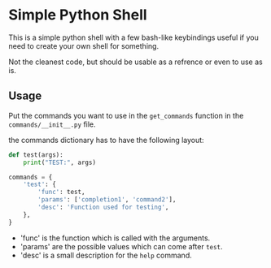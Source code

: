 # Simple Python Shell

This is a simple python shell with a few bash-like keybindings useful if you
need to create your own shell for something.

Not the cleanest code, but should be usable as a refrence or even to use as is.

## Usage

Put the commands you want to use in the `get_commands` function in the
`commands/__init__.py` file.

the commands dictionary has to have the following layout:
```Python
def test(args):
    print("TEST:", args)

commands = {
    'test': {
        'func': test,
        'params': ['completion1', 'command2'],
        'desc': 'Function used for testing',
    },
}
```
- 'func' is the function which is called with the arguments.
- 'params' are the possible values which can come after `test`.
- 'desc' is a small description for the `help` command.
